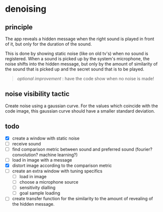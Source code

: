 # denoising

## principle

The app reveals a hidden message when the right sound is played in front of it, but only for the duration of the sound.

This is done by showing static noise (like on old tv's) when no sound is registered. When a sound is picked up by the
system's microphone, the noise shifts into the hidden message, but only by the amount of similarity of the sound that is
picked up and the secret sound that is to be played.

> _optional improvement_ : have the code show when no noise is made!

## noise visibility tactic

Create noise using a gaussian curve. For the values which coincide with the code image, this gaussian curve should have
a smaller standard deviation.

## todo

- [x] create a window with static noise
- [ ] receive sound
- [ ] find comparison metric between sound and preferred sound (fourier? convolution? machine learning?)
- [ ] load in image with a message
- [x] distort image according to the comparison metric
- [ ] create an extra window with tuning specifics
    - [ ] load in image
    - [ ] choose a microphone source
    - [ ] sensitivity dialling
    - [ ] goal sample loading
- [ ] create transfer function for the similarity to the amount of revealing of the hidden message. 